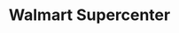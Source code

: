 ---
title: "Walmart Supercenter"
url: /jacksonville/walmart-supercenter-shops-lane/
shop: supermarket
---